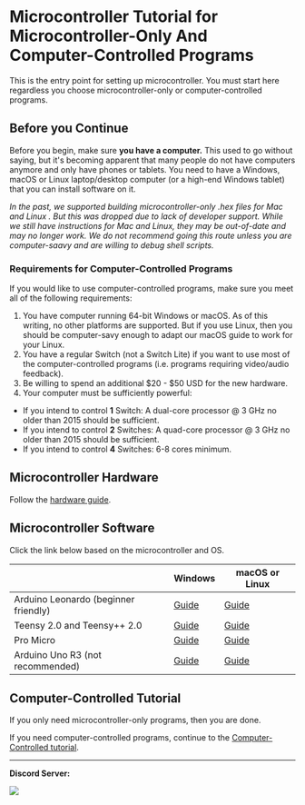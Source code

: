 # Microcontroller Tutorial for Microcontroller-Only And Computer-Controlled Programs

This is the entry point for setting up microcontroller.
You must start here regardless you choose microcontroller-only or computer-controlled programs.

## Before you Continue

Before you begin, make sure **you have a computer.** This used to go without saying, but it's becoming apparent that many people do not have computers anymore and only have phones or tablets. You need to have a Windows, macOS or Linux laptop/desktop computer (or a high-end Windows tablet) that you can install software on it.

*In the past, we supported building microcontroller-only .hex files for Mac and Linux . But this was dropped due to lack of developer support. While we still have instructions for Mac and Linux, they may be out-of-date and may no longer work. We do not recommend going this route unless you are computer-saavy and are willing to debug shell scripts.*

### Requirements for Computer-Controlled Programs

If you would like to use computer-controlled programs, make sure you meet all of the following requirements:

1. You have computer running 64-bit Windows or macOS. As of this writing, no other platforms are supported. But if you use Linux, then you should be computer-savy enough to adapt our macOS guide to work for your Linux. 
2. You have a regular Switch (not a Switch Lite) if you want to use most of the computer-controlled programs (i.e. programs requiring video/audio feedback).
3. Be willing to spend an additional $20 - $50 USD for the new hardware.
4. Your computer must be sufficiently powerful:
- If you intend to control **1** Switch: A dual-core processor @ 3 GHz no older than 2015 should be sufficient.
- If you intend to control **2** Switches: A quad-core processor @ 3 GHz no older than 2015 should be sufficient.
- If you intend to control **4** Switches: 6-8 cores minimum.

## Microcontroller Hardware

Follow the [hardware guide](../Hardware/Hardware.md).

## Microcontroller Software

Click the link below based on the microcontroller and OS.

| | Windows | macOS or Linux |
| --- | --- | --- |
| Arduino Leonardo (beginner friendly) | [Guide](../Software/Windows-ArduinoLeonardo.md) | [Guide](../Software/Mac.md) |
| Teensy 2.0 and Teensy++ 2.0 | [Guide](../Software/Windows-Teensy2.md) | [Guide](../Software/Mac.md) |
| Pro Micro | [Guide](../Software/Windows-ProMicro.md) | [Guide](../Software/Mac.md) |
| Arduino Uno R3 (not recommended)| [Guide](../Software/Windows-ArduinoUnoR3.md) | [Guide](../Software/Mac.md) |

## Computer-Controlled Tutorial

If you only need microcontroller-only programs, then you are done.

If you need computer-controlled programs, continue to the [Computer-Controlled tutorial](https://github.com/PokemonAutomation/ComputerControl/tree/master/Wiki/Hardware/README.md).

<hr>

**Discord Server:** 

[<img src="https://canary.discordapp.com/api/guilds/695809740428673034/widget.png?style=banner2">](https://discord.gg/cQ4gWxN)